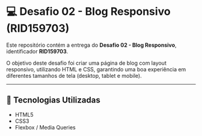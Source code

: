 # 💻 Desafio 02 - Blog Responsivo (RID159703)

Este repositório contém a entrega do **Desafio 02 - Blog Responsivo**, identificador **RID159703**.

O objetivo deste desafio foi criar uma página de blog com layout responsivo, utilizando HTML e CSS, garantindo uma boa experiência em diferentes tamanhos de tela (desktop, tablet e mobile).

---

## 🚀 Tecnologias Utilizadas

- HTML5
- CSS3
- Flexbox / Media Queries
